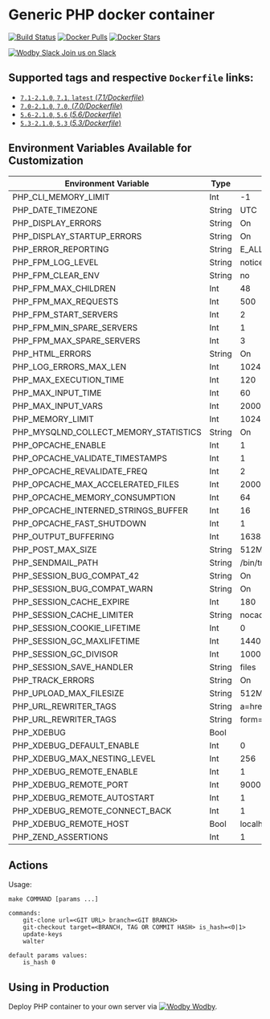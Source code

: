 # Generic PHP docker container

[![Build Status](https://travis-ci.org/wodby/php.svg?branch=master)](https://travis-ci.org/wodby/php)
[![Docker Pulls](https://img.shields.io/docker/pulls/wodby/php.svg)](https://hub.docker.com/r/wodby/php)
[![Docker Stars](https://img.shields.io/docker/stars/wodby/php.svg)](https://hub.docker.com/r/wodby/php)

[![Wodby Slack](https://www.google.com/s2/favicons?domain=www.slack.com) Join us on Slack](https://slack.wodby.com/)

## Supported tags and respective `Dockerfile` links:

- [`7.1-2.1.0`, `7.1`, `latest` (*7.1/Dockerfile*)](https://github.com/wodby/php/tree/master/7.1/Dockerfile)
- [`7.0-2.1.0`, `7.0`, (*7.0/Dockerfile*)](https://github.com/wodby/php/tree/master/7.0/Dockerfile)
- [`5.6-2.1.0`, `5.6` (*5.6/Dockerfile*)](https://github.com/wodby/php/tree/master/5.6/Dockerfile)
- [`5.3-2.1.0`, `5.3` (*5.3/Dockerfile*)](https://github.com/wodby/php/tree/master/5.3/Dockerfile)

## Environment Variables Available for Customization

| Environment Variable | Type | Default Value | Description |
| -------------------- | -----| ------------- | ----------- |
| PHP_CLI_MEMORY_LIMIT                  | Int    | -1        | |
| PHP_DATE_TIMEZONE                     | String | UTC       | |
| PHP_DISPLAY_ERRORS                    | String | On        | |
| PHP_DISPLAY_STARTUP_ERRORS            | String | On        | |
| PHP_ERROR_REPORTING                   | String | E_ALL     | |
| PHP_FPM_LOG_LEVEL                     | String | notice    | |
| PHP_FPM_CLEAR_ENV                     | String | no        | 5.3 N/A |
| PHP_FPM_MAX_CHILDREN                  | Int    | 48        | |
| PHP_FPM_MAX_REQUESTS                  | Int    | 500       | |
| PHP_FPM_START_SERVERS                 | Int    | 2         | |
| PHP_FPM_MIN_SPARE_SERVERS             | Int    | 1         | |
| PHP_FPM_MAX_SPARE_SERVERS             | Int    | 3         | |
| PHP_HTML_ERRORS                       | String | On        | 5.3 only |
| PHP_LOG_ERRORS_MAX_LEN                | Int    | 1024      | |
| PHP_MAX_EXECUTION_TIME                | Int    | 120       | |
| PHP_MAX_INPUT_TIME                    | Int    | 60        | |
| PHP_MAX_INPUT_VARS                    | Int    | 2000      | |
| PHP_MEMORY_LIMIT                      | Int    | 1024      | |
| PHP_MYSQLND_COLLECT_MEMORY_STATISTICS | String | On        | |
| PHP_OPCACHE_ENABLE                    | Int    | 1         | |
| PHP_OPCACHE_VALIDATE_TIMESTAMPS       | Int    | 1         | |
| PHP_OPCACHE_REVALIDATE_FREQ           | Int    | 2         | |
| PHP_OPCACHE_MAX_ACCELERATED_FILES     | Int    | 20000     | |
| PHP_OPCACHE_MEMORY_CONSUMPTION        | Int    | 64        | |
| PHP_OPCACHE_INTERNED_STRINGS_BUFFER   | Int    | 16        | |
| PHP_OPCACHE_FAST_SHUTDOWN             | Int    | 1         | |
| PHP_OUTPUT_BUFFERING                  | Int    | 16384     | |
| PHP_POST_MAX_SIZE                     | String | 512M      | |
| PHP_SENDMAIL_PATH                     | String | /bin/true | |
| PHP_SESSION_BUG_COMPAT_42             | String | On        | 5.3 only |
| PHP_SESSION_BUG_COMPAT_WARN           | String | On        | 5.3 only |
| PHP_SESSION_CACHE_EXPIRE              | Int    | 180       | |
| PHP_SESSION_CACHE_LIMITER             | String | nocache   | |
| PHP_SESSION_COOKIE_LIFETIME           | Int    | 0         | |
| PHP_SESSION_GC_MAXLIFETIME            | Int    | 1440      | |
| PHP_SESSION_GC_DIVISOR                | Int    | 1000      | |
| PHP_SESSION_SAVE_HANDLER              | String | files     | |
| PHP_TRACK_ERRORS                      | String | On        | | 
| PHP_UPLOAD_MAX_FILESIZE               | String | 512M      | |
| PHP_URL_REWRITER_TAGS                 | String | a=href,area=href,frame=src,input=src,form=fakeentry | |
| PHP_URL_REWRITER_TAGS                 | String | form=     | 7.1 |
| PHP_XDEBUG                            | Bool   |           | |
| PHP_XDEBUG_DEFAULT_ENABLE             | Int    | 0         | |
| PHP_XDEBUG_MAX_NESTING_LEVEL          | Int    | 256       | |
| PHP_XDEBUG_REMOTE_ENABLE              | Int    | 1         | |
| PHP_XDEBUG_REMOTE_PORT                | Int    | 9000      | |
| PHP_XDEBUG_REMOTE_AUTOSTART           | Int    | 1         | |
| PHP_XDEBUG_REMOTE_CONNECT_BACK        | Int    | 1         | |
| PHP_XDEBUG_REMOTE_HOST                | Bool   | localhost | |
| PHP_ZEND_ASSERTIONS                   | Int    | 1         | 7.x only |

## Actions

Usage:
```
make COMMAND [params ...]
 
commands:
    git-clone url=<GIT URL> branch=<GIT BRANCH>   
    git-checkout target=<BRANCH, TAG OR COMMIT HASH> is_hash=<0|1>   
    update-keys
    walter
    
default params values:
    is_hash 0
```

## Using in Production

Deploy PHP container to your own server via [![Wodby](https://www.google.com/s2/favicons?domain=wodby.com) Wodby](https://wodby.com).